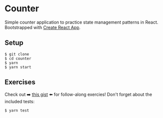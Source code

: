 # Counter

Simple counter application to practice state management patterns in React. Bootstrapped with [Create React App](https://github.com/facebook/create-react-app).

## Setup

```
$ git clone
$ cd counter
$ yarn
$ yarn start
```

## Exercises

Check out ➡️ [this gist](https://changeme) ⬅️ for follow-along exercies! Don't forget about the included tests:

```
$ yarn test
```
